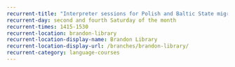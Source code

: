 ```yaml
---
recurrent-title: "Interpreter sessions for Polish and Baltic State migrants with Eva Haladus"
recurrent-day: second and fourth Saturday of the month
recurrent-times: 1415-1530
recurrent-location: brandon-library
recurrent-location-display-name: Brandon Library
recurrent-location-display-url: /branches/brandon-library/
recurrent-category: language-courses
---
```

